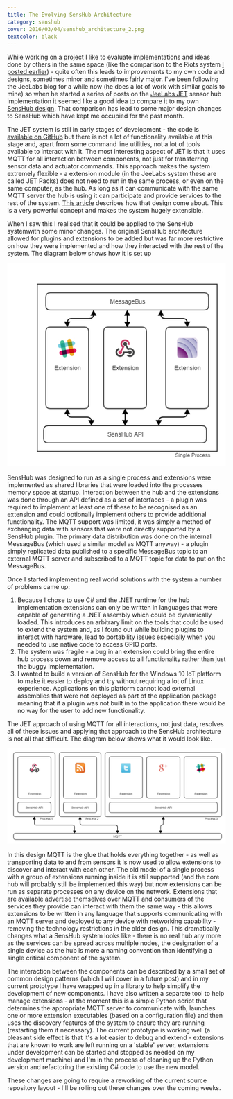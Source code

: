```yaml
---
title: The Evolving SensHub Architecture
category: senshub
cover: 2016/03/04/senshub_architecture_2.png
textcolor: black
---
```

While working on a project I like to evaluate implementations and ideas done by others in the same space (like the comparison to the Riots system [I posted earlier](http://sensaura.org/sensnode/2016/01/15/riots-plug-and-play-iot.html)) - quite often this leads to improvements to my own code and designs, sometimes minor and sometimes fairly major. I've been following the JeeLabs blog for a while now (he does a lot of work with similar goals to mine) so when he started a series of posts on the [JeeLabs JET](http://jeelabs.org/article/1604a/) sensor hub implementation it seemed like a good idea to compare it to my own [SensHub design](http://sensaura.org/pages/senshub/index.html). That comparison has lead to some major design changes to SensHub which have kept me occupied for the past month.

The JET system is still in early stages of development - the code is [available on GitHub](https://github.com/jeelabs/jet) but there is not a lot of functionality available at this stage and, apart from some command line utilities, not a lot of tools available to interact with it. The most interesting aspect of JET is that it uses MQTT for all interaction between components, not just for transferring sensor data and actuator commands. This approach makes the system extremely flexible - a extension module (in the JeeLabs system these are called JET Packs) does not need to run in the same process, or even on the same computer, as the hub. As long as it can communicate with the same MQTT server the hub is using it can participate and provide services to the rest of the system. [This article](http://jeelabs.org/article/1603c/) describes how that design come about. This is a very powerful concept and makes the system hugely extensible.

When I saw this I realised that it could be applied to the SensHub systemwith some minor changes. The original SensHub architecture allowed for plugins and extensions to be added but was far more restrictive on how they were implemented and how they interacted with the rest of the system. The diagram below shows how it is set up

![Original SensHub Architecture](/images/2016/03/04/senshub_architecture_1.png)

SensHub was designed to run as a single process and extensions were implemented as shared libraries that were loaded into the processes memory space at startup. Interaction between the hub and the extensions was done through an API defined as a set of interfaces - a plugin was required to implement at least one of these to be recognised as an extension and could optionally implement others to provide additional functionality. The MQTT support was limited, it was simply a method of exchanging data with sensors that were not directly supported by a SensHub plugin. The primary data distribution was done on the internal MessageBus (which used a similar model as MQTT anyway) - a plugin simply replicated data published to a specific MessageBus topic to an external MQTT server and subscribed to a MQTT topic for data to put on the MessageBus.

Once I started implementing real world solutions with the system a number of problems came up:

1. Because I chose to use C# and the .NET runtime for the hub implementation extensions can only be written in languages that were capable of generating a .NET assembly which could be dynamically loaded. This introduces an arbitrary limit on the tools that could be used to extend the system and, as I found out while building plugins to interact with hardware, lead to portability issues especially when you needed to use native code to access GPIO ports.
2. The system was fragile - a bug in an extension could bring the entire hub process down and remove access to all functionality rather than just the buggy implementation.
3. I wanted to build a version of SensHub for the Windows 10 IoT platform to make it easier to deploy and try without requiring a lot of Linux experience. Applications on this platform cannot load external assemblies that were not deployed as part of the application package meaning that if a plugin was not built in to the application there would be no way for the user to add new functionality.

The JET approach of using MQTT for all interactions, not just data, resolves all of these issues and applying that approach to the SensHub architecture is not all that difficult. The diagram below shows what it would look like.

![New SensHub Architecture](/images/2016/03/04/senshub_architecture_2.png)

In this design MQTT is the glue that holds everything together - as well as transporting data to and from sensors it is now used to allow extensions to discover and interact with each other. The old model of a single process with a group of extensions running inside it is still supported (and the core hub will probably still be implemented this way) but now extensions can be run as separate processes on any device on the network. Extensions that are available advertise themselves over MQTT and consumers of the services they provide can interact with them the same way - this allows extensions to be written in any language that supports communicating with an MQTT server and deployed to any device with networking capability - removing the technology restrictions in the older design. This dramatically changes what a SensHub system looks like - there is no real hub any more as the services can be spread across multiple nodes, the designation of a single device as the hub is more a naming convention than identifying a single critical component of the system.

The interaction between the components can be described by a small set of common design patterns (which I will cover in a future post) and in my current prototype I have wrapped up in a library to help simplify the development of new components. I have also written a separate tool to help manage extensions - at the moment this is a simple Python script that determines the appropriate MQTT server to communicate with, launches one or more extension executables (based on a configuration file) and then uses the discovery features of the system to ensure they are running (restarting them if necessary). The current prototype is working well (a pleasant side effect is that it's a lot easier to debug and extend - extensions that are known to work are left running on a 'stable' server, extensions under development can be started and stopped as needed on my development machine) and I'm in the process of cleaning up the Python version and refactoring the existing C# code to use the new model.

These changes are going to require a reworking of the current source repository layout - I'll be rolling out these changes over the coming weeks.
